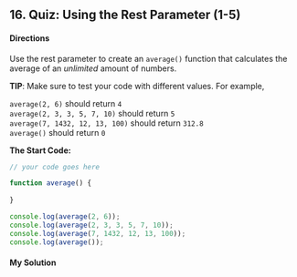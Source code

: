 ## 16. Quiz: Using the Rest Parameter (1-5)

#### Directions

Use the rest parameter to create an `average()` function that calculates the average of an _unlimited_ amount of numbers.

**TIP**: Make sure to test your code with different values. For example,

`average(2, 6)` should return `4`  
`average(2, 3, 3, 5, 7, 10)` should return `5`  
`average(7, 1432, 12, 13, 100)` should return `312.8`  
`average()` should return `0` 

**The Start Code:**
```javascript
// your code goes here

function average() {
    
}

console.log(average(2, 6));
console.log(average(2, 3, 3, 5, 7, 10));
console.log(average(7, 1432, 12, 13, 100));
console.log(average());
```

#### My Solution
```javascript
```
